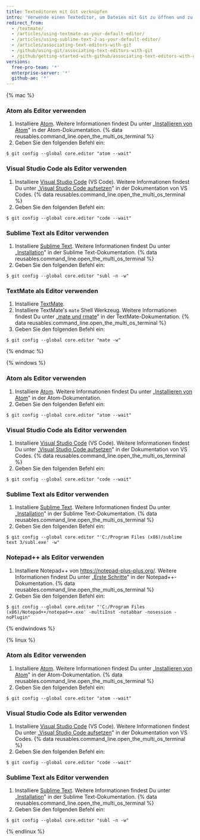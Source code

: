 ```yaml
---
title: Texteditoren mit Git verknüpfen
intro: 'Verwende einen Texteditor, um Dateien mit Git zu öffnen und zu bearbeiten.'
redirect_from:
  - /textmate/
  - /articles/using-textmate-as-your-default-editor/
  - /articles/using-sublime-text-2-as-your-default-editor/
  - /articles/associating-text-editors-with-git
  - /github/using-git/associating-text-editors-with-git
  - /github/getting-started-with-github/associating-text-editors-with-git
versions:
  free-pro-team: '*'
  enterprise-server: '*'
  github-ae: '*'
---
```

{% mac %}

### Atom als Editor verwenden

1. Installiere [Atom](https://atom.io/). Weitere Informationen findest Du unter „[Installieren von Atom](https://flight-manual.atom.io/getting-started/sections/installing-atom/)" in der Atom-Dokumentation.
{% data reusables.command_line.open_the_multi_os_terminal %}
3. Geben Sie den folgenden Befehl ein:
  ```shell
  $ git config --global core.editor "atom --wait"
  ```

### Visual Studio Code als Editor verwenden

1. Installiere [Visual Studio Code](https://code.visualstudio.com/) (VS Code). Weitere Informationen findest Du unter „[Visual Studio Code aufsetzen](https://code.visualstudio.com/Docs/setup/setup-overview)" in der Dokumentation von VS Codes.
{% data reusables.command_line.open_the_multi_os_terminal %}
3. Geben Sie den folgenden Befehl ein:
  ```shell
  $ git config --global core.editor "code --wait"
 ```

### Sublime Text als Editor verwenden

1. Installiere [Sublime Text](https://www.sublimetext.com/). Weitere Informationen findest Du unter „[Installation](https://docs.sublimetext.io/guide/getting-started/installation.html)" in der Sublime Text-Dokumentation.
{% data reusables.command_line.open_the_multi_os_terminal %}
3. Geben Sie den folgenden Befehl ein:
  ```shell
  $ git config --global core.editor "subl -n -w"
  ```

### TextMate als Editor verwenden

1. Installiere [TextMate](https://macromates.com/).
2. Installiere TextMate's `mate` Shell Werkzeug. Weitere Informationen findest Du unter „[mate und rmate](https://macromates.com/blog/2011/mate-and-rmate/)" in der TextMate-Dokumentation.
{% data reusables.command_line.open_the_multi_os_terminal %}
4. Geben Sie den folgenden Befehl ein:
  ```shell
  $ git config --global core.editor "mate -w"
  ```
{% endmac %}

{% windows %}

### Atom als Editor verwenden

1. Installiere [Atom](https://atom.io/). Weitere Informationen findest Du unter „[Installieren von Atom](https://flight-manual.atom.io/getting-started/sections/installing-atom/)" in der Atom-Dokumentation.
3. Geben Sie den folgenden Befehl ein:
  ```shell
  $ git config --global core.editor "atom --wait"
  ```

### Visual Studio Code als Editor verwenden

1. Installiere [Visual Studio Code](https://code.visualstudio.com/) (VS Code). Weitere Informationen findest Du unter „[Visual Studio Code aufsetzen](https://code.visualstudio.com/Docs/setup/setup-overview)" in der Dokumentation von VS Codes.
{% data reusables.command_line.open_the_multi_os_terminal %}
3. Geben Sie den folgenden Befehl ein:
  ```shell
  $ git config --global core.editor "code --wait"
 ```

### Sublime Text als Editor verwenden

1. Installiere [Sublime Text](https://www.sublimetext.com/). Weitere Informationen findest Du unter „[Installation](https://docs.sublimetext.io/guide/getting-started/installation.html)" in der Sublime Text-Dokumentation.
{% data reusables.command_line.open_the_multi_os_terminal %}
3. Geben Sie den folgenden Befehl ein:
  ```shell
  $ git config --global core.editor "'C:/Program Files (x86)/sublime text 3/subl.exe' -w"
  ```

### Notepad++ als Editor verwenden

1. Installiere Notepad++ von https://notepad-plus-plus.org/. Weitere Informationen findest Du unter „[Erste Schritte](https://npp-user-manual.org/docs/getting-started/)" in der Notepad++-Dokumentation.
{% data reusables.command_line.open_the_multi_os_terminal %}
3. Geben Sie den folgenden Befehl ein:
  ```shell
  $ git config --global core.editor "'C:/Program Files (x86)/Notepad++/notepad++.exe' -multiInst -notabbar -nosession -noPlugin"
  ```
{% endwindows %}

{% linux %}

### Atom als Editor verwenden

1. Installiere [Atom](https://atom.io/). Weitere Informationen findest Du unter „[Installieren von Atom](https://flight-manual.atom.io/getting-started/sections/installing-atom/)" in der Atom-Dokumentation.
{% data reusables.command_line.open_the_multi_os_terminal %}
3. Geben Sie den folgenden Befehl ein:
  ```shell
  $ git config --global core.editor "atom --wait"
  ```

### Visual Studio Code als Editor verwenden

1. Installiere [Visual Studio Code](https://code.visualstudio.com/) (VS Code). Weitere Informationen findest Du unter „[Visual Studio Code aufsetzen](https://code.visualstudio.com/Docs/setup/setup-overview)" in der Dokumentation von VS Codes.
{% data reusables.command_line.open_the_multi_os_terminal %}
3. Geben Sie den folgenden Befehl ein:
  ```shell
  $ git config --global core.editor "code --wait"
 ```

### Sublime Text als Editor verwenden

1. Installiere [Sublime Text](https://www.sublimetext.com/). Weitere Informationen findest Du unter „[Installation](https://docs.sublimetext.io/guide/getting-started/installation.html)" in der Sublime Text-Dokumentation.
{% data reusables.command_line.open_the_multi_os_terminal %}
3. Geben Sie den folgenden Befehl ein:
  ```shell
  $ git config --global core.editor "subl -n -w"
  ```

{% endlinux %}
